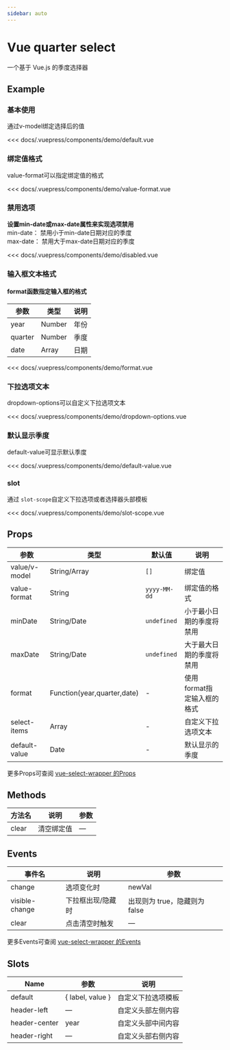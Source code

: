 ```yaml
---
sidebar: auto
---
```


<!-- markdownlint-disable MD033 -->
<style>
  .sw__wrapper { width: 350px; margin-top: 16px !important; }
</style>

# Vue quarter select

一个基于 Vue.js 的季度选择器

<client-only>

## Example

### 基本使用

<demo-box>

通过v-model绑定选择后的值

<demo-default slot="demo" />

<div slot="code">

<<< docs/.vuepress/components/demo/default.vue

</div>

</demo-box>

### 绑定值格式

<demo-box>

value-format可以指定绑定值的格式

<demo-value-format slot="demo" />

<div slot="code">

<<< docs/.vuepress/components/demo/value-format.vue

</div>

</demo-box>

### 禁用选项

<demo-box>

**设置min-date或max-date属性来实现选项禁用**<br/>
min-date： 禁用小于min-date日期对应的季度<br/>
max-date： 禁用大于max-date日期对应的季度

<demo-disabled slot="demo" />

<div slot="code">

<<< docs/.vuepress/components/demo/disabled.vue

</div>

</demo-box>

### 输入框文本格式

<demo-box>

<h4>format函数指定输入框的格式</h4>

| 参数 | 类型 | 说明 |
| ---- | ---- | ---  |
| year | Number |年份 |
| quarter | Number | 季度 |
| date | Array | 日期 |

<demo-format slot="demo" />

<div slot="code">

<<< docs/.vuepress/components/demo/format.vue

</div>

</demo-box>

### 下拉选项文本

<demo-box>

dropdown-options可以自定义下拉选项文本

<demo-dropdown-options slot="demo" />

<div slot="code">

<<< docs/.vuepress/components/demo/dropdown-options.vue

</div>

</demo-box>

### 默认显示季度

<demo-box>

default-value可显示默认季度

<demo-default-value slot="demo" />

<div slot="code">

<<< docs/.vuepress/components/demo/default-value.vue

</div>

</demo-box>

### slot

<demo-box>

通过 `slot-scope`自定义下拉选项或者选择器头部模板

<demo-slot-scope slot="demo" />

<div slot="code">

<<< docs/.vuepress/components/demo/slot-scope.vue

</div>

</demo-box>

</client-only>

## Props

| 参数 | 类型 | 默认值 | 说明 |
| --- | --- | --- | --- |
| value/v-model | String/Array | `[]` | 绑定值 |
| value-format | String | `yyyy-MM-dd` | 绑定值的格式 |
| minDate | String/Date | `undefined` | 小于最小日期的季度将禁用 |
| maxDate | String/Date | `undefined` | 大于最大日期的季度将禁用 |
| format | Function(year,quarter,date) | - | 使用format指定输入框的格式 |
| select-items | Array | - | 自定义下拉选项文本 |
| default-value | Date | - | 默认显示的季度 |

更多Props可查阅 [vue-select-wrapper 的Props](https://laomao800.github.io/vue-select-wrapper/zh/#props)

## Methods

| 方法名 | 说明 | 参数 |
| ------- | ---------- | --- |
| clear   | 清空绑定值  | — |

## Events

| 事件名 | 说明 | 参数 |
| ----- | ----------- | ------ |
| change | 选项变化时 | newVal |
| visible-change | 下拉框出现/隐藏时 | 出现则为 true，隐藏则为 false |
| clear | 点击清空时触发 | — |

更多Events可查阅 [vue-select-wrapper 的Events](http://localhost:8083/vue-quarter-select/#events)

## Slots

| Name | 参数 | 说明 |
| ----- | ----------- | ------ |
| default | { label, value } | 自定义下拉选项模板 |
| header-left | — | 自定义头部左侧内容 |
| header-center | year | 自定义头部中间内容 |
| header-right | — | 自定义头部右侧内容 |
